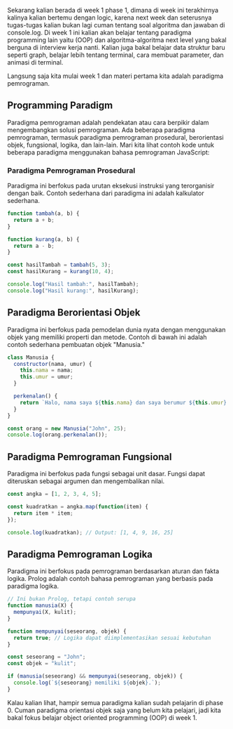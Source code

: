 Sekarang kalian berada di week 1 phase 1, dimana di week ini terakhirnya kalinya kalian bertemu dengan logic, karena next week dan seterusnya tugas-tugas kalian bukan lagi cuman tentang soal algoritma dan jawaban di console.log. Di week 1 ini kalian akan belajar tentang paradigma programming lain yaitu (OOP) dan algoritma-algoritma next level yang bakal berguna di interview kerja nanti. Kalian juga bakal belajar data struktur baru seperti graph, belajar lebih tentang terminal, cara membuat parameter, dan animasi di terminal.

Langsung saja kita mulai week 1 dan materi pertama kita adalah paradigma pemrograman.

## Programming Paradigm

Paradigma pemrograman adalah pendekatan atau cara berpikir dalam mengembangkan solusi pemrograman. Ada beberapa paradigma pemrograman, termasuk paradigma pemrograman prosedural, berorientasi objek, fungsional, logika, dan lain-lain. Mari kita lihat contoh kode untuk beberapa paradigma menggunakan bahasa pemrograman JavaScript:

### Paradigma Pemrograman Prosedural

Paradigma ini berfokus pada urutan eksekusi instruksi yang terorganisir dengan baik. Contoh sederhana dari paradigma ini adalah kalkulator sederhana.

```javascript
function tambah(a, b) {
  return a + b;
}

function kurang(a, b) {
  return a - b;
}

const hasilTambah = tambah(5, 3);
const hasilKurang = kurang(10, 4);

console.log("Hasil tambah:", hasilTambah);
console.log("Hasil kurang:", hasilKurang);
```

## Paradigma Berorientasi Objek
Paradigma ini berfokus pada pemodelan dunia nyata dengan menggunakan objek yang memiliki properti dan metode. Contoh di bawah ini adalah contoh sederhana pembuatan objek "Manusia."

```js
class Manusia {
  constructor(nama, umur) {
    this.nama = nama;
    this.umur = umur;
  }

  perkenalan() {
    return `Halo, nama saya ${this.nama} dan saya berumur ${this.umur} tahun.`;
  }
}

const orang = new Manusia("John", 25);
console.log(orang.perkenalan());
```

## Paradigma Pemrograman Fungsional
Paradigma ini berfokus pada fungsi sebagai unit dasar. Fungsi dapat diteruskan sebagai argumen dan mengembalikan nilai.

```js
const angka = [1, 2, 3, 4, 5];

const kuadratkan = angka.map(function(item) {
  return item * item;
});

console.log(kuadratkan); // Output: [1, 4, 9, 16, 25]

```

## Paradigma Pemrograman Logika
Paradigma ini berfokus pada pemrograman berdasarkan aturan dan fakta logika. Prolog adalah contoh bahasa pemrograman yang berbasis pada paradigma logika.

```js
// Ini bukan Prolog, tetapi contoh serupa
function manusia(X) {
  mempunyai(X, kulit);
}

function mempunyai(seseorang, objek) {
  return true; // Logika dapat diimplementasikan sesuai kebutuhan
}

const seseorang = "John";
const objek = "kulit";

if (manusia(seseorang) && mempunyai(seseorang, objek)) {
  console.log(`${seseorang} memiliki ${objek}.`);
}

```


Kalau kalian lihat, hampir semua paradigma kalian sudah pelajarin di phase 0. Cuman paradigma orientasi objek saja yang belum kita pelajari, jadi kita bakal fokus belajar object oriented programming (OOP) di week 1.
